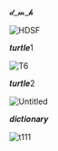 𝓭_𝓶_𝓱

![HDSF](https://github.com/noriakeivanfard/pythonClass/assets/137643989/25eba3b0-e0d2-4e06-a6fa-c5266956f601)

𝒕𝒖𝒓𝒕𝒍𝒆1

![T6](https://github.com/noriakeivanfard/pythonClass/assets/137643989/3385fd8e-896c-4fda-adda-746b8edbd43f)

𝒕𝒖𝒓𝒕𝒍𝒆2

![Untitled](https://github.com/noriakeivanfard/pythonClass/assets/137643989/f9f4435b-0494-470e-a983-36215a7b3807)

𝒅𝒊𝒄𝒕𝒊𝒐𝒏𝒂𝒓𝒚

![t111](https://github.com/noriakeivanfard/pythonClass/assets/137643989/4f5cbceb-a080-44c3-aa9b-1a486a9e4ce8)
